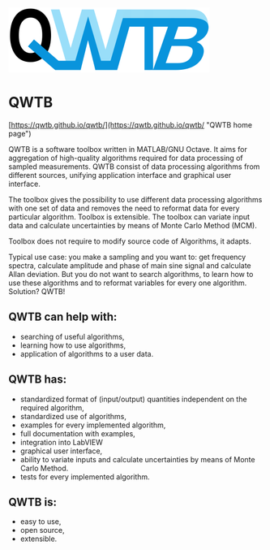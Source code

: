 ![QWTB logo](doc/logo/qwtb_logo_small.png?raw=true "QWTB logo")
# QWTB

[https://qwtb.github.io/qwtb/](https://qwtb.github.io/qwtb/ "QWTB home page")

QWTB is a software toolbox written in MATLAB/GNU Octave. It aims for aggregation of high-quality algorithms required for data processing of sampled measurements. QWTB consist of data processing algorithms from different sources, unifying application interface and graphical user interface.

The toolbox gives the possibility to use different data processing algorithms with one set of data and removes the need to reformat data for every particular algorithm. Toolbox is extensible. The toolbox can variate input data and calculate uncertainties by means of Monte Carlo Method (MCM).

Toolbox does not require to modify source code of Algorithms, it adapts.

Typical use case: you make a sampling and you want to: get frequency spectra, calculate amplitude and phase of main sine signal and calculate Allan deviation. But you do not want to search algorithms, to learn how to use these algorithms and to reformat variables for every one algorithm. Solution? QWTB!

## QWTB can help with:
- searching of useful algorithms,
- learning how to use algorithms,
- application of algorithms to a user data.

## QWTB has:
- standardized format of (input/output) quantities independent on the required algorithm,
- standardized use of algorithms,
- examples for every implemented algorithm,
- full documentation with examples,
- integration into LabVIEW
- graphical user interface,
- ability to variate inputs and calculate uncertainties by means of Monte Carlo Method.
- tests for every implemented algorithm.

## QWTB is:
- easy to use,
- open source,
- extensible.
